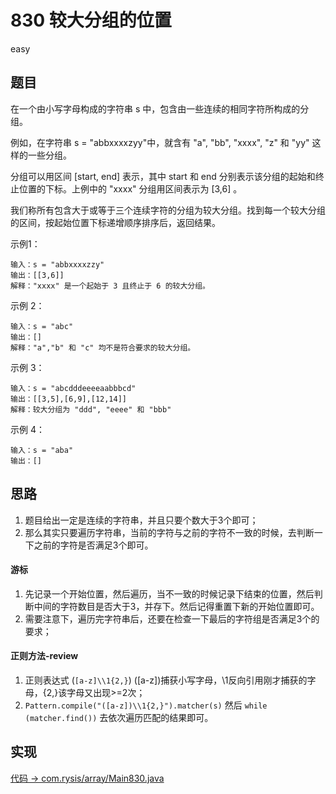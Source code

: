 # 830 较大分组的位置

easy

## 题目

在一个由小写字母构成的字符串 s 中，包含由一些连续的相同字符所构成的分组。

例如，在字符串 s = "abbxxxxzyy"中，就含有 "a", "bb", "xxxx", "z" 和 "yy" 这样的一些分组。

分组可以用区间 [start, end] 表示，其中 start 和 end 分别表示该分组的起始和终止位置的下标。上例中的 "xxxx" 分组用区间表示为 [3,6] 。

我们称所有包含大于或等于三个连续字符的分组为较大分组。找到每一个较大分组的区间，按起始位置下标递增顺序排序后，返回结果。

示例1：
```
输入：s = "abbxxxxzzy"
输出：[[3,6]]
解释："xxxx" 是一个起始于 3 且终止于 6 的较大分组。
```

示例 2：
```
输入：s = "abc"
输出：[]
解释："a","b" 和 "c" 均不是符合要求的较大分组。
```

示例 3：
```
输入：s = "abcdddeeeeaabbbcd"
输出：[[3,5],[6,9],[12,14]]
解释：较大分组为 "ddd", "eeee" 和 "bbb"
```

示例 4：
```
输入：s = "aba"
输出：[]
```

## 思路

1. 题目给出一定是连续的字符串，并且只要个数大于3个即可；
2. 那么其实只要遍历字符串，当前的字符与之前的字符不一致的时候，去判断一下之前的字符是否满足3个即可。

#### 游标

1. 先记录一个开始位置，然后遍历，当不一致的时候记录下结束的位置，然后判断中间的字符数目是否大于3，并存下。然后记得重置下新的开始位置即可。
2. 需要注意下，遍历完字符串后，还要在检查一下最后的字符组是否满足3个的要求；

#### 正则方法-review

1. 正则表达式 (`[a-z]\\1{2,}`) ([a-z])捕获小写字母，\1反向引用刚才捕获的字母，{2,}该字母又出现>=2次；
2. `Pattern.compile("([a-z])\\1{2,}").matcher(s)` 然后 `while (matcher.find())` 去依次遍历匹配的结果即可。

## 实现

[代码 -> com.rysis/array/Main830.java](../../src/com/rysis/array/Main830.java)